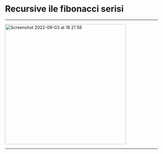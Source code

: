 # Recursive ile fibonacci serisi

---

<img width="398" alt="Screenshot 2022-09-03 at 18 21 58" src="https://user-images.githubusercontent.com/72032853/188277267-820196ae-d000-4a2a-bf82-4efc8008a91e.png">

---
